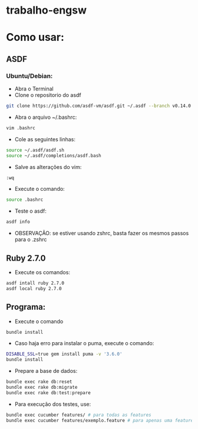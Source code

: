 # trabalho-engsw
# Como usar:
## ASDF
### Ubuntu/Debian: 
- Abra o Terminal
- Clone o repositorio do asdf
``` bash
git clone https://github.com/asdf-vm/asdf.git ~/.asdf --branch v0.14.0
```
- Abra o arquivo ~/.bashrc: 
```bash
vim .bashrc
```
- Cole as seguintes linhas:
```bash
source ~/.asdf/asdf.sh
source ~/.asdf/completions/asdf.bash
```
- Salve as alterações do vim:
```bash
:wq
```
- Execute o comando:
```bash
source .bashrc
```
- Teste o asdf:
```bash
asdf info
```
- OBSERVAÇÃO: se estiver usando zshrc, basta fazer os mesmos passos para o .zshrc

## Ruby 2.7.0
- Execute os comandos:
``` bash
asdf intall ruby 2.7.0
asdf local ruby 2.7.0
```

## Programa:
- Execute o comando 
``` bash 
bundle install
```
-  Caso haja erro para instalar o puma, execute o comando:
``` bash
DISABLE_SSL=true gem install puma -v '3.6.0'
bundle install
```
- Prepare a base de dados:
``` bash
bundle exec rake db:reset
bundle exec rake db:migrate
bundle exec rake db:test:prepare
```
- Para execução dos testes, use:
``` bash 
bundle exec cucumber features/ # para todas as features
bundle exec cucumber features/exemplo.feature # para apenas uma feature
